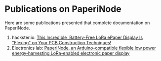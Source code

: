# Publications on PaperiNode

Here are some publications presented that complete documentation on PaperiNode.

1. hackster.io: [This Incredible, Battery-Free LoRa ePaper Display Is "Flexing" on Your PCB Construction Techniques!](hacksterio.md)
2. Electronics lab: [PaperiNode, an Arduino-compatible flexible low power energy-harvesting LoRa-enabled electronic paper display](electronicslab.md)